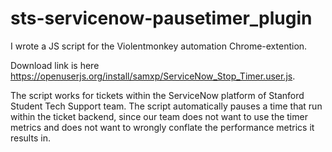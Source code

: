 # sts-servicenow-pausetimer_plugin

I wrote a JS script for the Violentmonkey automation Chrome-extention. 

Download link is here https://openuserjs.org/install/samxp/ServiceNow_Stop_Timer.user.js.

The script works for tickets within the ServiceNow platform of Stanford Student Tech Support team. The script automatically pauses a time that run within the ticket backend, since our team does not want to use the timer metrics and does not want to wrongly conflate the performance metrics it results in.
